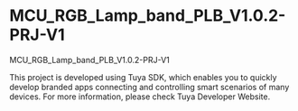 # MCU_RGB_Lamp_band_PLB_V1.0.2-PRJ-V1
MCU_RGB_Lamp_band_PLB_V1.0.2-PRJ-V1

This project is developed using Tuya SDK, which enables you to quickly develop branded apps connecting and controlling smart scenarios of many devices. For more information, please check Tuya Developer Website.
